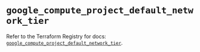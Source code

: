 # `google_compute_project_default_network_tier`

Refer to the Terraform Registry for docs: [`google_compute_project_default_network_tier`](https://registry.terraform.io/providers/hashicorp/google-beta/6.13.0/docs/resources/google_compute_project_default_network_tier).

